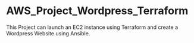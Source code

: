 # AWS_Project_Wordpress_Terraform
This Project can launch an EC2 instance using Terraform and create a Wordpress Website using Ansible.
